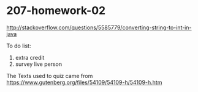 # 207-homework-02
http://stackoverflow.com/questions/5585779/converting-string-to-int-in-java

To do list:
1. extra credit
2. survey live person


The Texts used to quiz came from https://www.gutenberg.org/files/54109/54109-h/54109-h.htm
